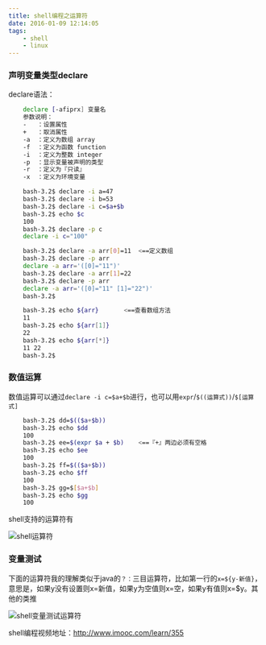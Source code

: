 ```yaml
---
title: shell编程之运算符
date: 2016-01-09 12:14:05
tags: 
    - shell
    - linux
---
```


### 声明变量类型declare

declare语法：

```bash
    declare [-afiprx] 变量名
    参数说明： 
    -   ：设置属性
    +   ：取消属性
    -a  ：定义为数组 array 
    -f  ：定义为函数 function  
    -i  ：定义为整数 integer 
    -p  ：显示变量被声明的类型
    -r  ：定义为『只读』 
    -x  ：定义为环境变量 

    bash-3.2$ declare -i a=47
    bash-3.2$ declare -i b=53
    bash-3.2$ declare -i c=$a+$b
    bash-3.2$ echo $c
    100
    bash-3.2$ declare -p c
    declare -i c="100"

    bash-3.2$ declare -a arr[0]=11  <==定义数组
    bash-3.2$ declare -p arr
    declare -a arr='([0]="11")'
    bash-3.2$ declare -a arr[1]=22
    bash-3.2$ declare -p arr
    declare -a arr='([0]="11" [1]="22")'
    bash-3.2$

    bash-3.2$ echo ${arr}       <==查看数组方法
    11
    bash-3.2$ echo ${arr[1]}
    22
    bash-3.2$ echo ${arr[*]}
    11 22
    bash-3.2$

```

<!-- more -->

### 数值运算

数值运算可以通过`declare -i c=$a+$b`进行，也可以用`expr`/`$((运算式))`/`$[运算式]`

```bash
    bash-3.2$ dd=$(($a+$b))
    bash-3.2$ echo $dd
    100
    bash-3.2$ ee=$(expr $a + $b)    <==『+』两边必须有空格
    bash-3.2$ echo $ee
    100
    bash-3.2$ ff=$(($a+$b))
    bash-3.2$ echo $ff
    100
    bash-3.2$ gg=$[$a+$b]
    bash-3.2$ echo $gg
    100
```

shell支持的运算符有

![shell运算符](http://7xpk5e.com1.z0.glb.clouddn.com/shell-ysf.png)


### 变量测试

下面的运算符我的理解类似于java的`？：`三目运算符，比如第一行的`x=${y-新值}`，意思是，如果y没有设置则x=新值，如果y为空值则x=空，如果y有值则x=$y。其他的类推

![shell变量测试运算符](http://7xpk5e.com1.z0.glb.clouddn.com/shell-test-ysf.png)

shell编程视频地址：http://www.imooc.com/learn/355


    